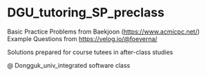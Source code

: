 # DGU_tutoring_SP_preclass

Basic Practice Problems from Baekjoon (https://www.acmicpc.net/)
Example Questions from https://velog.io/@foeverna/

Solutions prepared for course tutees in after-class studies

@ Dongguk_univ_integrated software class  
